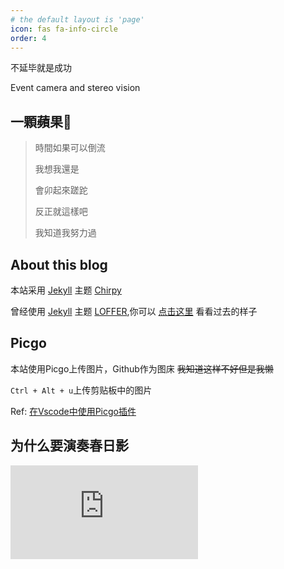 ```yaml
---
# the default layout is 'page'
icon: fas fa-info-circle
order: 4
---
```

不延毕就是成功

Event camera and stereo vision

## 一顆蘋果🍎

> 時間如果可以倒流
>
> 我想我還是
>
> 會卯起來蹉跎
>
> 反正就這樣吧
>
> 我知道我努力過

## About this blog

本站采用 [Jekyll](https://jekyllrb.com/) 主题 [Chirpy](https://github.com/cotes2020/jekyll-theme-chirpy)  

曾经使用 [Jekyll](https://jekyllrb.com/) 主题 [LOFFER](https://fromendworld.github.io/LOFFER/),你可以 [点击这里](https://2c984r83y.github.io/first_blog/) 看看过去的样子

## Picgo

本站使用Picgo上传图片，Github作为图床 ~~我知道这样不好但是我懒~~  

`Ctrl + Alt + u`上传剪贴板中的图片  

Ref: [在Vscode中使用Picgo插件](https://picgo.github.io/PicGo-Doc/zh/guide/config.html#github%E5%9B%BE%E5%BA%8A)

## 为什么要演奏春日影

<iframe
  class="embed-video youtube"
  loading="lazy"
  src="https://www.youtube.com/embed/W8DCWI_Gc9c"
  title="YouTube video player"
  frameborder="0"
  allow="accelerometer; autoplay; clipboard-write; encrypted-media; gyroscope; picture-in-picture"
  allowfullscreen
></iframe>